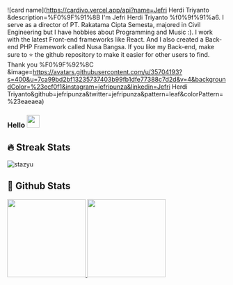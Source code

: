 ![card name](https://cardivo.vercel.app/api?name=Jefri Herdi Triyanto
&description=%F0%9F%91%8B I'm Jefri Herdi Triyanto %f0%9f%91%a6. I serve as a director of PT. Rakatama Cipta Semesta, majored in Civil Engineering but I have hobbies about Programming and Music :). I work with the latest Front-end frameworks like React. And I also created a Back-end PHP Framework called Nusa Bangsa. If you like my Back-end, make sure to ⭐ the github repository to make it easier for other users to find. Thank you %F0%9F%92%8C
&image=https://avatars.githubusercontent.com/u/35704193?s=400&u=7ca99bd2bf13235737403b99fb1dfe77388c7d2d&v=4&backgroundColor=%23ecf0f1&instagram=jefripunza&linkedin=Jefri Herdi Triyanto&github=jefripunza&twitter=jefripunza&pattern=leaf&colorPattern=%23eaeaea)

### Hello <img src="https://github.com/TheDudeThatCode/TheDudeThatCode/blob/master/Assets/Hi.gif" width="29px">


<!-- **jefripunza/jefripunza** is a ✨ _special_ ✨ repository because its `README.md` (this file) appears on your GitHub profile.

Here are some ideas to get you started:

- 🔭 I’m currently working on ...
- 🌱 I’m currently learning ...
- 👯 I’m looking to collaborate on ...
- 🤔 I’m looking for help with ...
- 💬 Ask me about ...
- 📫 How to reach me: ...
- 😄 Pronouns: ...
- ⚡ Fun fact: ... -->

## 🔥 Streak Stats
<p align="left"><img align="center" src="https://github-readme-streak-stats.herokuapp.com/?user=jefripunza&theme=algolia" alt="stazyu" /></p>

## 📄 Github Stats
<p align="left">
<a href="https://github.com/stazyu">
  <img height="180em" src="https://github-readme-stats-eight-theta.vercel.app/api?username=jefripunza&show_icons=true&theme=algolia&include_all_commits=true&count_private=true"/>
  <img height="180em" src="https://github-readme-stats-eight-theta.vercel.app/api/top-langs/?username=jefripunza&layout=compact&langs_count=8&theme=algolia"/>
</a>
</p>
